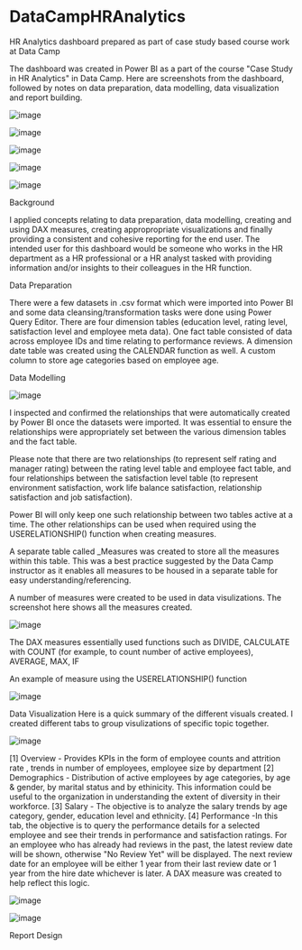 # DataCampHRAnalytics
HR Analytics dashboard prepared as part of case study based course work at Data Camp

The dashboard was created in Power BI as a part of the course "Case Study in HR Analytics" in Data Camp.
Here are screenshots from the dashboard, followed by notes on data preparation, data modelling, data visualization and report building.

![image](https://github.com/user-attachments/assets/6d0a6436-c878-49ee-b1bd-4e3358cc7872)

![image](https://github.com/user-attachments/assets/967578b3-cc7d-43aa-ab37-14b274218e02)

![image](https://github.com/user-attachments/assets/858517a7-6959-43a7-b2cd-286698af5663)

![image](https://github.com/user-attachments/assets/538bdb6e-8a34-47fd-bde8-7dd1f9668bcf)

![image](https://github.com/user-attachments/assets/b13ccd59-7a6b-4c50-aaa9-49cfe529d5c9)


Background

I applied concepts relating to data preparation, data modelling, creating and using DAX measures, creating appropropriate visualizations and finally providing a consistent and cohesive reporting for the end user.
The intended user for this dashboard would be someone who works in the HR department as a HR professional or a HR analyst tasked with providing information and/or insights to their colleagues in the HR function.

Data Preparation

There were a few datasets in .csv format which were imported into Power BI and some data cleansing/transformation tasks were done using Power Query Editor.
There are four dimension tables (education level, rating level, satisfaction level and employee meta data). 
One fact table consisted of data across employee IDs and time relating to performance reviews.
A dimension date table was created using the CALENDAR function as well.
A custom column to store age categories based on employee age.


Data Modelling

![image](https://github.com/user-attachments/assets/02aa2789-809c-41ae-92bd-6aee8cfa1d31)

I inspected and confirmed the relationships that were automatically created by Power BI once the datasets were imported. It was essential to ensure the relationships were appropriately set between the various dimension tables and the fact table.

Please note that there are two relationships (to represent self rating and manager rating)  between the rating level table and employee fact table, and four relationships between the satisfaction level table (to represent environment satisfaction, work life balance satisfaction, relationship satisfaction and job satisfaction).

Power BI will only keep one such relationship between two tables active at a time. The other relationships can be used when required using the USERELATIONSHIP() function when creating measures.

A separate table called _Measures was created to store all the measures within this table. This was a best practice suggested by the Data Camp instructor as it enables all measures to be housed in a separate table for easy understanding/referencing.

A number of measures were created to be used in data visulizations. The screenshot here shows all the measures created.

![image](https://github.com/user-attachments/assets/b0938543-c5fa-4c63-bb77-a082d168f5fb)

The DAX measures essentially used functions such as DIVIDE, CALCULATE with COUNT (for example, to count number of active employees), AVERAGE, MAX, IF

An example of measure using the USERELATIONSHIP() function

![image](https://github.com/user-attachments/assets/36330390-b7e6-48a0-8e12-896b40359e7c)


Data Visualization
Here is a quick summary of the different visuals created. I created different tabs to group visulizations of specific topic together.

![image](https://github.com/user-attachments/assets/25039550-94f1-4b1c-9c8c-9cf16f0a47ce)

[1] Overview - Provides KPIs in the form of employee counts and attrition rate , trends in number of employees, employee size by department 
[2] Demographics - Distribution of active employees by age categories, by age & gender, by marital status and by ethinicity. This information could be useful to the organization in understanding the extent of diversity in their workforce.
[3] Salary - The objective is to analyze the salary trends by age category, gender, education level and ethnicity. 
[4] Performance -In this tab, the objective is to query the performance details for a selected employee and see their trends in performance and satisfaction ratings. For an employee who has already had reviews in the past, the latest review date will be shown, otherwise "No Review Yet" will be displayed. The next review date for an employee will be either 1 year from their last review date or 1 year from the hire date whichever is later. A DAX measure was created to help reflect this logic.

![image](https://github.com/user-attachments/assets/a9a06cd6-3738-4b55-a922-bdc4761738cb)


![image](https://github.com/user-attachments/assets/5017c394-e9ca-4f61-9e2b-32561fd3cf99)





Report Design


